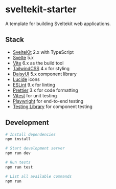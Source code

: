 # sveltekit-starter

A template for building Sveltekit web applications.

## Stack

- [SvelteKit](https://svelte.dev/docs/kit/introduction) 2.x with TypeScript
- [Svelte](https://svelte.dev/docs/svelte/overview) 5.x
- [Vite](https://vitejs.dev/) 6.x as the build tool
- [TailwindCSS](https://tailwindcss.com/docs/styling-with-utility-classes) 4.x for styling
- [DaisyUI](https://daisyui.com/docs/intro/) 5.x component library
- [Lucide](https://lucide.dev/guide/packages/lucide-svelte/) icons
- [ESLint](https://eslint.org/) 9.x for linting
- [Prettier](https://prettier.io/) 3.x for code formatting
- [Vitest](https://vitest.dev/) for unit testing
- [Playwright](https://playwright.dev/) for end-to-end testing
- [Testing Library](https://testing-library.com/docs/svelte-testing-library/intro/) for component testing

## Development

```bash
# Install dependencies
npm install

# Start development server
npm run dev

# Run tests
npm run test

# List all available commands
npm run
```
